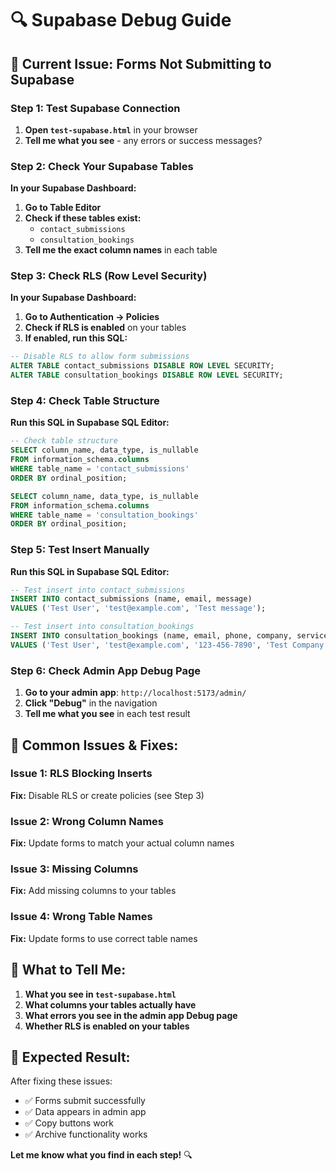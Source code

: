 # 🔍 Supabase Debug Guide

## 🚨 **Current Issue: Forms Not Submitting to Supabase**

### **Step 1: Test Supabase Connection**

1. **Open `test-supabase.html`** in your browser
2. **Tell me what you see** - any errors or success messages?

### **Step 2: Check Your Supabase Tables**

**In your Supabase Dashboard:**

1. **Go to Table Editor**
2. **Check if these tables exist:**
   - `contact_submissions`
   - `consultation_bookings`
3. **Tell me the exact column names** in each table

### **Step 3: Check RLS (Row Level Security)**

**In your Supabase Dashboard:**

1. **Go to Authentication → Policies**
2. **Check if RLS is enabled** on your tables
3. **If enabled, run this SQL:**

```sql
-- Disable RLS to allow form submissions
ALTER TABLE contact_submissions DISABLE ROW LEVEL SECURITY;
ALTER TABLE consultation_bookings DISABLE ROW LEVEL SECURITY;
```

### **Step 4: Check Table Structure**

**Run this SQL in Supabase SQL Editor:**

```sql
-- Check table structure
SELECT column_name, data_type, is_nullable 
FROM information_schema.columns 
WHERE table_name = 'contact_submissions' 
ORDER BY ordinal_position;

SELECT column_name, data_type, is_nullable 
FROM information_schema.columns 
WHERE table_name = 'consultation_bookings' 
ORDER BY ordinal_position;
```

### **Step 5: Test Insert Manually**

**Run this SQL in Supabase SQL Editor:**

```sql
-- Test insert into contact_submissions
INSERT INTO contact_submissions (name, email, message) 
VALUES ('Test User', 'test@example.com', 'Test message');

-- Test insert into consultation_bookings
INSERT INTO consultation_bookings (name, email, phone, company, service) 
VALUES ('Test User', 'test@example.com', '123-456-7890', 'Test Company', 'website-creation');
```

### **Step 6: Check Admin App Debug Page**

1. **Go to your admin app**: `http://localhost:5173/admin/`
2. **Click "Debug"** in the navigation
3. **Tell me what you see** in each test result

## 🔧 **Common Issues & Fixes:**

### **Issue 1: RLS Blocking Inserts**
**Fix:** Disable RLS or create policies (see Step 3)

### **Issue 2: Wrong Column Names**
**Fix:** Update forms to match your actual column names

### **Issue 3: Missing Columns**
**Fix:** Add missing columns to your tables

### **Issue 4: Wrong Table Names**
**Fix:** Update forms to use correct table names

## 📱 **What to Tell Me:**

1. **What you see in `test-supabase.html`**
2. **What columns your tables actually have**
3. **What errors you see in the admin app Debug page**
4. **Whether RLS is enabled on your tables**

## 🎯 **Expected Result:**

After fixing these issues:
- ✅ Forms submit successfully
- ✅ Data appears in admin app
- ✅ Copy buttons work
- ✅ Archive functionality works

**Let me know what you find in each step!** 🔍
